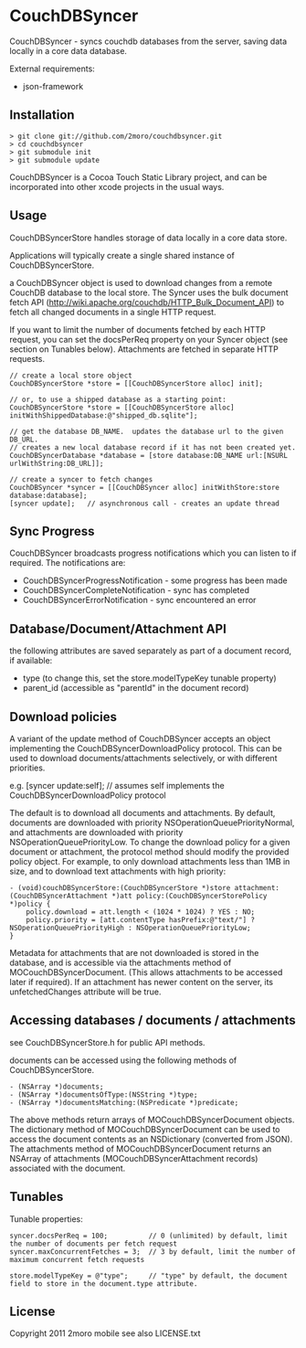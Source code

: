 CouchDBSyncer
=============

CouchDBSyncer - syncs couchdb databases from the server, saving data locally in a core data database.

External requirements:

* json-framework

Installation
------------

    > git clone git://github.com/2moro/couchdbsyncer.git
    > cd couchdbsyncer
    > git submodule init
    > git submodule update

CouchDBSyncer is a Cocoa Touch Static Library project, and can be incorporated into other xcode projects in the usual ways.

Usage
-----

CouchDBSyncerStore handles storage of data locally in a core data store.

Applications will typically create a single shared instance of CouchDBSyncerStore.

a CouchDBSyncer object is used to download changes from a remote CouchDB database to the local store. 
The Syncer uses the bulk document fetch API (http://wiki.apache.org/couchdb/HTTP_Bulk_Document_API) to fetch all changed documents in a single HTTP request.

If you want to limit the number of documents fetched by each HTTP request, you can set the docsPerReq property on your Syncer object (see section on Tunables below).
Attachments are fetched in separate HTTP requests.

    // create a local store object
    CouchDBSyncerStore *store = [[CouchDBSyncerStore alloc] init];

    // or, to use a shipped database as a starting point:
    CouchDBSyncerStore *store = [[CouchDBSyncerStore alloc] initWithShippedDatabase:@"shipped_db.sqlite"];

    // get the database DB_NAME.  updates the database url to the given DB_URL.
    // creates a new local database record if it has not been created yet.
    CouchDBSyncerDatabase *database = [store database:DB_NAME url:[NSURL urlWithString:DB_URL]];

    // create a syncer to fetch changes
    CouchDBSyncer *syncer = [[CouchDBSyncer alloc] initWithStore:store database:database];
    [syncer update];   // asynchronous call - creates an update thread

Sync Progress
-------------

CouchDBSyncer broadcasts progress notifications which you can listen to if required.
The notifications are:

* CouchDBSyncerProgressNotification - some progress has been made
* CouchDBSyncerCompleteNotification - sync has completed
* CouchDBSyncerErrorNotification - sync encountered an error

Database/Document/Attachment API
--------------------------------

the following attributes are saved separately as part of a document record, if available:

* type      (to change this, set the store.modelTypeKey tunable property)
* parent_id (accessible as "parentId" in the document record)

Download policies
-----------------

A variant of the update method of CouchDBSyncer accepts an object implementing the CouchDBSyncerDownloadPolicy protocol.
This can be used to download documents/attachments selectively, or with different priorities.

e.g.
    [syncer update:self];  // assumes self implements the CouchDBSyncerDownloadPolicy protocol

The default is to download all documents and attachments.  By default, documents are downloaded with priority NSOperationQueuePriorityNormal, and attachments
are downloaded with priority NSOperationQueuePriorityLow.
To change the download policy for a given document or attachment, the protocol method should modify the provided policy object.
For example, to only download attachments less than 1MB in size, and to download text attachments with high priority:

    - (void)couchDBSyncerStore:(CouchDBSyncerStore *)store attachment:(CouchDBSyncerAttachment *)att policy:(CouchDBSyncerStorePolicy *)policy {
        policy.download = att.length < (1024 * 1024) ? YES : NO;
        policy.priority = [att.contentType hasPrefix:@"text/"] ? NSOperationQueuePriorityHigh : NSOperationQueuePriorityLow;
    }

Metadata for attachments that are not downloaded is stored in the database, and is accessible via the attachments method of MOCouchDBSyncerDocument.
(This allows attachments to be accessed later if required).  If an attachment has newer content on the server, its unfetchedChanges attribute will be true.

Accessing databases / documents / attachments
---------------------------------------------

see CouchDBSyncerStore.h for public API methods.

documents can be accessed using the following methods of CouchDBSyncerStore.

    - (NSArray *)documents;
    - (NSArray *)documentsOfType:(NSString *)type;
    - (NSArray *)documentsMatching:(NSPredicate *)predicate;

The above methods return arrays of MOCouchDBSyncerDocument objects.  The dictionary method of MOCouchDBSyncerDocument can be used to access the 
document contents as an NSDictionary (converted from JSON).
The attachments method of MOCouchDBSyncerDocument returns an NSArray of attachments (MOCouchDBSyncerAttachment records) associated with the document.

Tunables
--------

Tunable properties:

    syncer.docsPerReq = 100;          // 0 (unlimited) by default, limit the number of documents per fetch request
    syncer.maxConcurrentFetches = 3;  // 3 by default, limit the number of maximum concurrent fetch requests
    
    store.modelTypeKey = @"type";     // "type" by default, the document field to store in the document.type attribute.

License
-------
Copyright 2011 2moro mobile
see also LICENSE.txt

